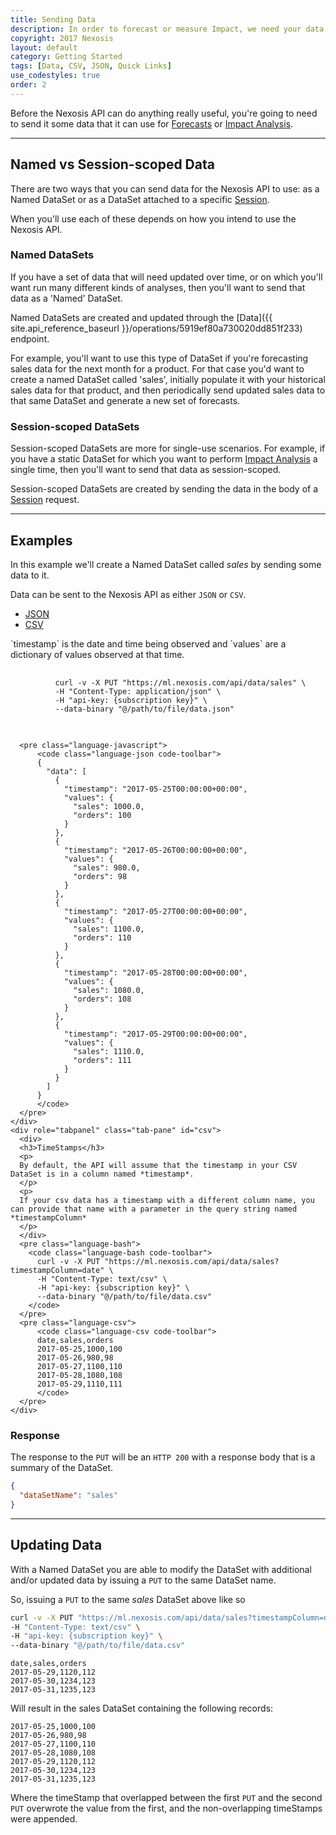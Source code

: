 ```yaml
---
title: Sending Data
description: In order to forecast or measure Impact, we need your data in JSON or CSV format.
copyright: 2017 Nexosis 
layout: default
category: Getting Started
tags: [Data, CSV, JSON, Quick Links]
use_codestyles: true
order: 2
---
```


Before the Nexosis API can do anything really useful, you're going to need to send it some data that it can use for [Forecasts](forecast) or [Impact Analysis](impactanalysis).

------

## Named vs Session-scoped Data

There are two ways that you can send data for the Nexosis API to use: as a Named DataSet or as a DataSet attached to a specific [Session](session).

When you'll use each of these depends on how you intend to use the Nexosis API.

### Named DataSets

If you have a set of data that will need updated over time, or on which you'll want run many different kinds of analyses, then you'll want to send that data as a 'Named' DataSet.

Named DataSets are created and updated through the [Data]({{ site.api_reference_baseurl }}/operations/5919ef80a730020dd851f233) endpoint.

For example, you'll want to use this type of DataSet if you're forecasting sales data for the next month for a product.  For that case you'd want to create a named DataSet called 'sales', initially populate it with your historical sales data for that product, and then periodically send updated sales data to that same DataSet and generate a new set of forecasts.

### Session-scoped DataSets

Session-scoped DataSets are more for single-use scenarios.  For example, if you have a static DataSet for which you want to perform [Impact Analysis](ImpactAnalysis) a single time, then you'll want to send that data as session-scoped.

Session-scoped DataSets are created by sending the data in the body of a [Session](session) request.

------

## Examples

In this example we'll create a Named DataSet called *sales* by sending some data to it.

Data can be sent to the Nexosis API as either `JSON` or `CSV`.

<ul id="profileTabs" class="nav nav-tabs">
    <li class="active"><a href="#json" data-toggle="tab">JSON</a></li>
    <li><a href="#csv" data-toggle="tab">CSV</a></li>
</ul>
<div class="tab-content">
    <div role="tabpanel" class="tab-pane active" id="json">
      <p>`timestamp` is the date and time being observed and `values` are a dictionary of values observed at that time.</p>
      <pre class="language-bash">
        <code class="language-bash code-toolbar">
          curl -v -X PUT "https://ml.nexosis.com/api/data/sales" \
          -H "Content-Type: application/json" \
          -H "api-key: {subscription key}" \
          --data-binary "@/path/to/file/data.json"
        </code>
      </pre>
      
      <pre class="language-javascript">
          <code class="language-json code-toolbar">
          {
            "data": [
              {
                "timestamp": "2017-05-25T00:00:00+00:00",
                "values": {
                  "sales": 1000.0,
                  "orders": 100
                }
              },
              {
                "timestamp": "2017-05-26T00:00:00+00:00",
                "values": {
                  "sales": 980.0,
                  "orders": 98
                }
              },
              {
                "timestamp": "2017-05-27T00:00:00+00:00",
                "values": {
                  "sales": 1100.0,
                  "orders": 110
                }
              },
              {
                "timestamp": "2017-05-28T00:00:00+00:00",
                "values": {
                  "sales": 1080.0,
                  "orders": 108
                }
              },
              {
                "timestamp": "2017-05-29T00:00:00+00:00",
                "values": {
                  "sales": 1110.0,
                  "orders": 111
                }
              }
            ]
          }
          </code>
      </pre>
    </div>
    <div role="tabpanel" class="tab-pane" id="csv">
      <div>
      <h3>TimeStamps</h3>
      <p>
      By default, the API will assume that the timestamp in your CSV DataSet is in a column named *timestamp*.
      </p>
      <p>
      If your csv data has a timestamp with a different column name, you can provide that name with a parameter in the query string named *timestampColumn*
      </p>
      </div>
      <pre class="language-bash">
        <code class="language-bash code-toolbar">
          curl -v -X PUT "https://ml.nexosis.com/api/data/sales?timestampColumn=date" \
          -H "Content-Type: text/csv" \
          -H "api-key: {subscription key}" \
          --data-binary "@/path/to/file/data.csv"
        </code>
      </pre>
      <pre class="language-csv">
          <code class="language-csv code-toolbar">
          date,sales,orders
          2017-05-25,1000,100
          2017-05-26,980,98
          2017-05-27,1100,110
          2017-05-28,1080,108
          2017-05-29,1110,111
          </code>
      </pre>
    </div>
</div>

### Response

The response to the `PUT` will be an `HTTP 200` with a response body that is a summary of the DataSet.

``` json
{
  "dataSetName": "sales"
}
```

------

## Updating Data

With a Named DataSet you are able to modify the DataSet with additional and/or updated data by issuing a `PUT` to the same DataSet name.

So, issuing a `PUT` to the same *sales* DataSet above like so

``` bash
curl -v -X PUT "https://ml.nexosis.com/api/data/sales?timestampColumn=date" \
-H "Content-Type: text/csv" \
-H "api-key: {subscription key}" \
--data-binary "@/path/to/file/data.csv"
```

``` csv
date,sales,orders
2017-05-29,1120,112
2017-05-30,1234,123
2017-05-31,1235,123
```

Will result in the sales DataSet containing the following records:

``` csv
2017-05-25,1000,100
2017-05-26,980,98
2017-05-27,1100,110
2017-05-28,1080,108
2017-05-29,1120,112
2017-05-30,1234,123
2017-05-31,1235,123
```

Where the timeStamp that overlapped between the first `PUT` and the second `PUT` overwrote the value from the first, and the non-overlapping timeStamps were appended.